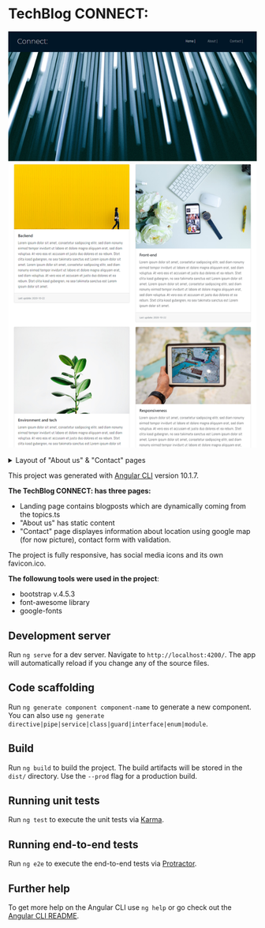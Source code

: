 # TechBlog CONNECT:
<p align="center">
  <img width="700" src="layout/1.png" name="home_page">
</p>
<details>
  <summary>Layout of "About us" & "Contact" pages</summary>
  <br>About us page<br>
  <p align="center">
    <img width="700" src="layout/2.png" name="about_us">
  </p>
  <br>Contact page<br>
  <p align="center">
    <img width="700" src="layout/3.png" name="contact">
  </p>
</details>

This project was generated with [Angular CLI](https://github.com/angular/angular-cli) version 10.1.7.

**The TechBlog CONNECT: has three pages:**
<ul>
  <li>Landing page contains blogposts which are dynamically coming from the topics.ts</li>
  <li>"About us" has static content</li>
  <li>"Contact" page displayes information about location using google map (for now picture), contact form with validation.</li>
</ul>

The project is fully responsive, has social media icons and its own favicon.ico.

**The followung tools were used in the project**:
* bootstrap v.4.5.3
* font-awesome library
* google-fonts

## Development server

Run `ng serve` for a dev server. Navigate to `http://localhost:4200/`. The app will automatically reload if you change any of the source files.

## Code scaffolding

Run `ng generate component component-name` to generate a new component. You can also use `ng generate directive|pipe|service|class|guard|interface|enum|module`.

## Build

Run `ng build` to build the project. The build artifacts will be stored in the `dist/` directory. Use the `--prod` flag for a production build.

## Running unit tests

Run `ng test` to execute the unit tests via [Karma](https://karma-runner.github.io).

## Running end-to-end tests

Run `ng e2e` to execute the end-to-end tests via [Protractor](http://www.protractortest.org/).

## Further help

To get more help on the Angular CLI use `ng help` or go check out the [Angular CLI README](https://github.com/angular/angular-cli/blob/master/README.md).
